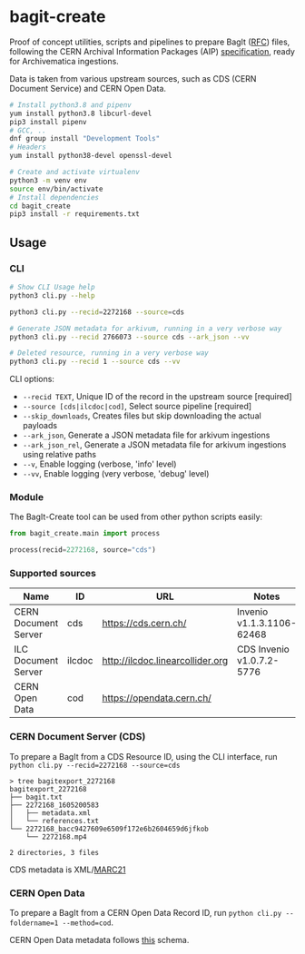 # bagit-create

Proof of concept utilities, scripts and pipelines to prepare BagIt ([RFC](https://tools.ietf.org/html/rfc8493)) files, following the CERN Archival Information Packages (AIP) [specification](https://digital-repositories.web.cern.ch/digital-repositories/dm/oais-platform/cern-aips/), ready for Archivematica ingestions.

Data is taken from various upstream sources, such as CDS (CERN Document Service) and CERN Open Data.

```bash
# Install python3.8 and pipenv
yum install python3.8 libcurl-devel
pip3 install pipenv
# GCC, ..
dnf group install "Development Tools"
# Headers
yum install python38-devel openssl-devel

# Create and activate virtualenv
python3 -m venv env
source env/bin/activate
# Install dependencies
cd bagit_create
pip3 install -r requirements.txt 
```

## Usage

### CLI

```bash
# Show CLI Usage help
python3 cli.py --help

python3 cli.py --recid=2272168 --source=cds

# Generate JSON metadata for arkivum, running in a very verbose way
python3 cli.py --recid 2766073 --source cds --ark_json --vv

# Deleted resource, running in a very verbose way
python3 cli.py --recid 1 --source cds --vv

```

CLI options:

- `--recid TEXT`, Unique ID of the record in the upstream source [required]
- `--source [cds|ilcdoc|cod]`, Select source pipeline  [required]
- `--skip_downloads`, Creates files but skip downloading the actual payloads
- `--ark_json`, Generate a JSON metadata file for arkivum ingestions
- `--ark_json_rel`, Generate a JSON metadata file for arkivum ingestions using relative paths
- `--v`, Enable logging (verbose, 'info' level)
- `--vv`, Enable logging (very verbose, 'debug' level)

### Module

The BagIt-Create tool can be used from other python scripts easily:

```python
from bagit_create.main import process

process(recid=2272168, source="cds")
```


### Supported sources

| Name                 	| ID     	| URL                              	| Notes                     	|
|----------------------	|--------	|----------------------------------	|---------------------------	|
| CERN Document Server 	| cds    	| https://cds.cern.ch/             	| Invenio v1.1.3.1106-62468 	|
| ILC Document Server  	| ilcdoc 	| http://ilcdoc.linearcollider.org 	| CDS Invenio v1.0.7.2-5776 	|
| CERN Open Data       	| cod    	| https://opendata.cern.ch/        	|                           	|

### CERN Document Server (CDS)

To prepare a BagIt from a CDS Resource ID, using the CLI interface, run `python cli.py --recid=2272168 --source=cds`

```
> tree bagitexport_2272168
bagitexport_2272168
├── bagit.txt
├── 2272168_1605200583
│   ├── metadata.xml
│   └── references.txt
└── 2272168_bacc9427609e6509f172e6b2604659d6jfkob
    └── 2272168.mp4

2 directories, 3 files
```

CDS metadata is XML/[MARC21](https://cds.cern.ch/help/admin/howto-marc?ln=fr)

### CERN Open Data

To prepare a BagIt from a CERN Open Data Record ID, run `python cli.py --foldername=1 --method=cod`.

CERN Open Data metadata follows [this](http://opendata.cern.ch/schema/records/record-v1.0.0.json) schema.
